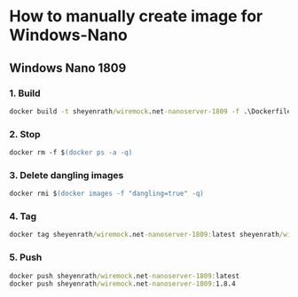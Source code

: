 # How to manually create image for Windows-Nano

## Windows Nano 1809

### 1. Build

``` cmd
docker build -t sheyenrath/wiremock.net-nanoserver-1809 -f .\Dockerfile.nanoserver-1809 .
```

### 2. Stop
``` ps
docker rm -f $(docker ps -a -q)
```

### 3. Delete dangling images

``` ps
docker rmi $(docker images -f "dangling=true" -q)
```

### 4. Tag

``` cmd
docker tag sheyenrath/wiremock.net-nanoserver-1809:latest sheyenrath/wiremock.net-nanoserver-1809:1.8.4
```

### 5. Push

``` cmd
docker push sheyenrath/wiremock.net-nanoserver-1809:latest
docker push sheyenrath/wiremock.net-nanoserver-1809:1.8.4
```
